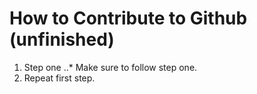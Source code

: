 # How to Contribute to Github (unfinished)

1. Step one
..* Make sure to follow step one.
2. Repeat first step.
